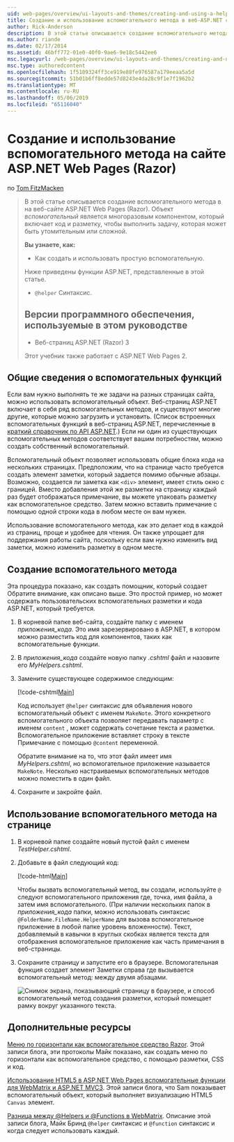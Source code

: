 ```yaml
---
uid: web-pages/overview/ui-layouts-and-themes/creating-and-using-a-helper-in-an-aspnet-web-pages-site
title: Создание и использование вспомогательного метода в веб-ASP.NET страниц узла (Razor) | Документация Майкрософт
author: Rick-Anderson
description: В этой статье описывается создание вспомогательного метода в на веб-сайте ASP.NET Web Pages (Razor). Помощник представляет собой многократно используемый компонент включает код и разметку для производительности...
ms.author: riande
ms.date: 02/17/2014
ms.assetid: 46bff772-01e0-40f0-9ae6-9e18c5442ee6
msc.legacyurl: /web-pages/overview/ui-layouts-and-themes/creating-and-using-a-helper-in-an-aspnet-web-pages-site
msc.type: authoredcontent
ms.openlocfilehash: 1f5109324ff3ce919e88fe976587a179eeaa5a5d
ms.sourcegitcommit: 51b01b6ff8edde57d8243e4da28c9f1e7f1962b2
ms.translationtype: MT
ms.contentlocale: ru-RU
ms.lasthandoff: 05/06/2019
ms.locfileid: "65116040"
---
```

# <a name="creating-and-using-a-helper-in-an-aspnet-web-pages-razor-site"></a>Создание и использование вспомогательного метода на сайте ASP.NET Web Pages (Razor)

по [Tom FitzMacken](https://github.com/tfitzmac)

> В этой статье описывается создание вспомогательного метода в на веб-сайте ASP.NET Web Pages (Razor). Объект *вспомогательный* является многоразовым компонентом, который включает код и разметку, чтобы выполнить задачу, которая может быть утомительным или сложной.
> 
> **Вы узнаете, как:** 
> 
> - Как создать и использовать простую вспомогательную.
> 
> Ниже приведены функции ASP.NET, представленные в этой статье.
> 
> - `@helper` Синтаксис.
>   
> 
> ## <a name="software-versions-used-in-the-tutorial"></a>Версии программного обеспечения, используемые в этом руководстве
> 
> 
> - Веб-страниц ASP.NET (Razor) 3
>   
> 
> Этот учебник также работает с ASP.NET Web Pages 2.

## <a name="overview-of-helpers"></a>Общие сведения о вспомогательных функций

Если вам нужно выполнять те же задачи на разных страницах сайта, можно использовать вспомогательный объект. Веб-страниц ASP.NET включает в себя ряд вспомогательных методов, и существуют многие другие, которые можно загрузить и установить. (Список встроенных вспомогательных функций в веб-страниц ASP.NET, перечисленные в [краткий справочник по API ASP.NET](https://go.microsoft.com/fwlink/?LinkId=202907).) Если ни один из существующих вспомогательных методов соответствует вашим потребностям, можно создать собственный вспомогательный.

Вспомогательный объект позволяет использовать общие блока кода на нескольких страницах. Предположим, что на странице часто требуется создать элемент заметки, который задается помимо обычные абзацы. Возможно, создается ли заметка как `<div>` элемент, имеет стиль окно с границей. Вместо добавления этой же разметки на страницу каждый раз будет отображаться примечание, вы можете упаковать разметку как вспомогательное средство. Затем можно вставить примечание с помощью одной строки кода в любом месте он вам нужен.

Использование вспомогательного метода, как это делает код в каждой из страниц, проще и удобнее для чтения. Он также упрощает для поддержания работы сайта, поскольку если вам нужно изменить вид заметки, можно изменить разметку в одном месте.

## <a name="creating-a-helper"></a>Создание вспомогательного метода

Эта процедура показано, как создать помощник, который создает Обратите внимание, как описано выше. Это простой пример, но может содержать пользовательских вспомогательных разметки и кода ASP.NET, который требуется.

1. В корневой папке веб-сайта, создайте папку с именем *приложения\_кода*. Это имя зарезервировано в ASP.NET, в котором можно разместить код для компонентов, таких как вспомогательные функции.
2. В *приложения\_кода* создайте новую папку *.cshtml* файл и назовите его *MyHelpers.cshtml*.
3. Замените существующее содержимое следующим:

    [!code-cshtml[Main](creating-and-using-a-helper-in-an-aspnet-web-pages-site/samples/sample1.cshtml)]

    Код использует `@helper` синтаксис для объявления нового вспомогательный объект с именем `MakeNote`. Этого конкретного вспомогательного объекта позволяет передавать параметр с именем `content` , может содержать сочетание текста и разметки. Вспомогательное приложение вставляет строку в тексте Примечание с помощью `@content` переменной.

    Обратите внимание на то, что этот файл имеет имя *MyHelpers.cshtml*, но вспомогательное приложение называется `MakeNote`. Несколько настраиваемых вспомогательных методов можно поместить в один файл.
4. Сохраните и закройте файл.

## <a name="using-the-helper-in-a-page"></a>Использование вспомогательного метода на странице

1. В корневой папке создайте новый пустой файл с именем *TestHelper.cshtml*.
2. Добавьте в файл следующий код:

    [!code-html[Main](creating-and-using-a-helper-in-an-aspnet-web-pages-site/samples/sample2.html)]

    Чтобы вызвать вспомогательный метод, вы создали, используйте `@` следуют вспомогательного приложения где, точка, имя файла, а затем имя вспомогательного. (При наличии нескольких папок в *приложения\_кода* папки, можно использовать синтаксис `@FolderName.FileName.HelperName` для вызова вспомогательное приложение в любой папке уровень вложенности). Текст, добавляемый в кавычки в круглых скобках является текста для отображения вспомогательное приложение как часть примечания в веб-страницы.
3. Сохраните страницу и запустите его в браузере. Вспомогательная функция создает элемент Заметки справа где вызывается вспомогательный метод: между двумя абзацами.

    ![Снимок экрана, показывающий страницу в браузере, и способ вспомогательный метод создания разметки, который помещает рамку вокруг указанного текста.](creating-and-using-a-helper-in-an-aspnet-web-pages-site/_static/image1.jpg)

## <a name="additional-resources"></a>Дополнительные ресурсы

[Меню по горизонтали как вспомогательное средство Razor](http://mikepope.com/blog/DisplayBlog.aspx?permalink=2341). Этой записи блога, эти протоколы Майк показано, как создать меню по горизонтали как вспомогательное средство, с помощью разметки, CSS и код.

[Использование HTML5 в ASP.NET Web Pages вспомогательные функции для WebMatrix и ASP.NET MVC3](http://geekswithblogs.net/wildturtle/archive/2010/11/08/html5-in-asp.net-web-pages-helpers-for-webmatrix-and_aspnet_mvc3.aspx). Этой записи блога, что Sam показывает вспомогательный объект, который выполняет визуализацию HTML5 `Canvas` элемент.

[Разница между @Helpers и @Functions в WebMatrix](http://www.mikesdotnetting.com/Article/173/The-Difference-Between-@Helpers-and-@Functions-In-WebMatrix). Описание этой записи блога, Майк Бринд `@helper` синтаксис и `@function` синтаксис и когда следует использовать каждый.
